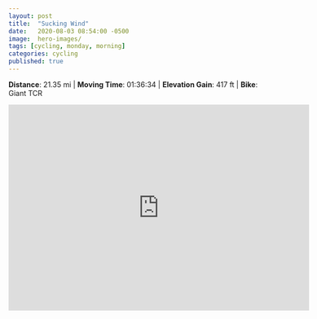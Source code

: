```yaml
---
layout: post
title:  "Sucking Wind"
date:   2020-08-03 08:54:00 -0500
image:  hero-images/
tags: [cycling, monday, morning]
categories: cycling
published: true
---
```


**Distance**: 21.35 mi | **Moving Time**: 01:36:34 | **Elevation Gain**: 417 ft | **Bike**: Giant TCR


<iframe height='405' width='590' max-width="100%" frameborder='0' allowtransparency='true' scrolling='no' src='https://www.strava.com/activities/3858565768/embed/c7b77bc37798a7bda40b440ea88eefafc8d06ed4'></iframe>
